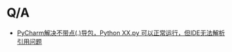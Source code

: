 # Q/A

- [PyCharm解决不带点(.)导包，Python XX.py 可以正常运行，但IDE无法解析引用问题](https://stackoverflow.com/questions/21236824/unresolved-reference-issue-in-pycharm)
